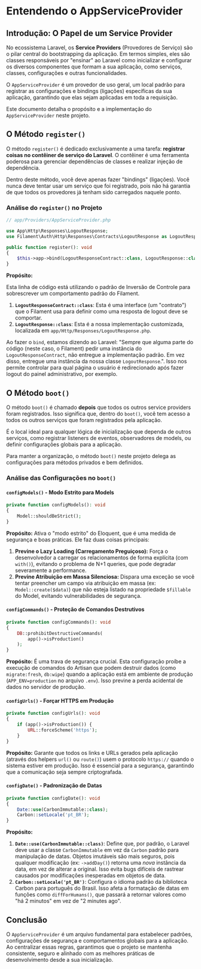 # Entendendo o AppServiceProvider

## Introdução: O Papel de um Service Provider

No ecossistema Laravel, os **Service Providers** (Provedores de Serviço) são o pilar central do bootstrapping da aplicação. Em termos simples, eles são classes responsáveis por "ensinar" ao Laravel como inicializar e configurar os diversos componentes que formam a sua aplicação, como serviços, classes, configurações e outras funcionalidades.

O `AppServiceProvider` é um provedor de uso geral, um local padrão para registrar as configurações e bindings (ligações) específicas da sua aplicação, garantindo que elas sejam aplicadas em toda a requisição.

Este documento detalha o propósito e a implementação do `AppServiceProvider` neste projeto.

## O Método `register()`

O método `register()` é dedicado exclusivamente a uma tarefa: **registrar coisas no contêiner de serviço do Laravel**. O contêiner é uma ferramenta poderosa para gerenciar dependências de classes e realizar injeção de dependência.

Dentro deste método, você deve apenas fazer "bindings" (ligações). Você nunca deve tentar usar um serviço que foi registrado, pois não há garantia de que todos os provedores já tenham sido carregados naquele ponto.

### Análise do `register()` no Projeto

```php
// app/Providers/AppServiceProvider.php

use App\Http\Responses\LogoutResponse;
use Filament\Auth\Http\Responses\Contracts\LogoutResponse as LogoutResponseContract;

public function register(): void
{
    $this->app->bind(LogoutResponseContract::class, LogoutResponse::class);
}
```

**Propósito:**

Esta linha de código está utilizando o padrão de Inversão de Controle para sobrescrever um comportamento padrão do Filament.

1.  **`LogoutResponseContract::class`**: Esta é uma interface (um "contrato") que o Filament usa para definir como uma resposta de logout deve se comportar.
2.  **`LogoutResponse::class`**: Esta é a nossa implementação customizada, localizada em `app/Http/Responses/LogoutResponse.php`.

Ao fazer o `bind`, estamos dizendo ao Laravel: "Sempre que alguma parte do código (neste caso, o Filament) pedir uma instância do `LogoutResponseContract`, não entregue a implementação padrão. Em vez disso, entregue uma instância da nossa classe `LogoutResponse`.". Isso nos permite controlar para qual página o usuário é redirecionado após fazer logout do painel administrativo, por exemplo.

## O Método `boot()`

O método `boot()` é chamado **depois** que todos os outros service providers foram registrados. Isso significa que, dentro do `boot()`, você tem acesso a todos os outros serviços que foram registrados pela aplicação.

É o local ideal para qualquer lógica de inicialização que dependa de outros serviços, como registrar listeners de eventos, observadores de models, ou definir configurações globais para a aplicação.

Para manter a organização, o método `boot()` neste projeto delega as configurações para métodos privados e bem definidos.

### Análise das Configurações no `boot()`

#### `configModels()` - Modo Estrito para Models

```php
private function configModels(): void
{
    Model::shouldBeStrict();
}
```

**Propósito:** Ativa o "modo estrito" do Eloquent, que é uma medida de segurança e boas práticas. Ele faz duas coisas principais:

1.  **Previne o Lazy Loading (Carregamento Preguiçoso):** Força o desenvolvedor a carregar os relacionamentos de forma explícita (com `with()`), evitando o problema de N+1 queries, que pode degradar severamente a performance.
2.  **Previne Atribuição em Massa Silenciosa:** Dispara uma exceção se você tentar preencher um campo via atribuição em massa (ex: `Model::create($data)`) que não esteja listado na propriedade `$fillable` do Model, evitando vulnerabilidades de segurança.

#### `configCommands()` - Proteção de Comandos Destrutivos

```php
private function configCommands(): void
{
    DB::prohibitDestructiveCommands(
        app()->isProduction()
    );
}
```

**Propósito:** É uma trava de segurança crucial. Esta configuração proíbe a execução de comandos do Artisan que podem destruir dados (como `migrate:fresh`, `db:wipe`) quando a aplicação está em ambiente de produção (`APP_ENV=production` no arquivo `.env`). Isso previne a perda acidental de dados no servidor de produção.

#### `configUrls()` - Forçar HTTPS em Produção

```php
private function configUrls(): void
{
    if (app()->isProduction()) {
        URL::forceScheme('https');
    }
}
```

**Propósito:** Garante que todos os links e URLs gerados pela aplicação (através dos helpers `url()` ou `route()`) usem o protocolo `https://` quando o sistema estiver em produção. Isso é essencial para a segurança, garantindo que a comunicação seja sempre criptografada.

#### `configDate()` - Padronização de Datas

```php
private function configDate(): void
{
    Date::use(CarbonImmutable::class);
    Carbon::setLocale('pt_BR');
}
```

**Propósito:**

1.  **`Date::use(CarbonImmutable::class)`**: Define que, por padrão, o Laravel deve usar a classe `CarbonImmutable` em vez da `Carbon` padrão para manipulação de datas. Objetos imutáveis são mais seguros, pois qualquer modificação (ex: `->addDay()`) retorna uma *nova* instância da data, em vez de alterar a original. Isso evita bugs difíceis de rastrear causados por modificações inesperadas em objetos de data.
2.  **`Carbon::setLocale('pt_BR')`**: Configura o idioma padrão da biblioteca Carbon para português do Brasil. Isso afeta a formatação de datas em funções como `diffForHumans()`, que passará a retornar valores como "há 2 minutos" em vez de "2 minutes ago".

## Conclusão

O `AppServiceProvider` é um arquivo fundamental para estabelecer padrões, configurações de segurança e comportamentos globais para a aplicação. Ao centralizar essas regras, garantimos que o projeto se mantenha consistente, seguro e alinhado com as melhores práticas de desenvolvimento desde a sua inicialização.
